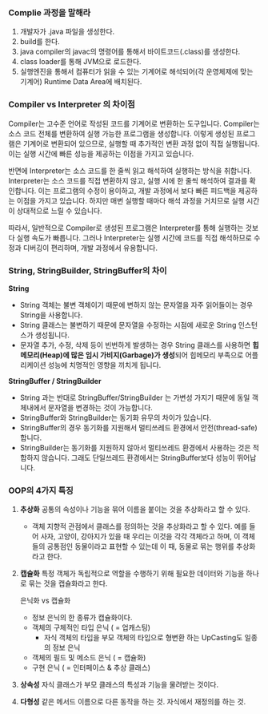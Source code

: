 ### Complie 과정을 말해라
1. 개발자가 .java 파일을 생성한다.
2. build를 한다.
3. java compiler의 javac의 명령어를 통해서 바이트코드(.class)를 생성한다.
4. class loader를 통해 JVM으로 로드한다.
5. 실행엔진을 통해서 컴퓨터가 읽을 수 있는 기계어로 해석되어(각 운영체제에 맞는 기계어) Runtime Data Area에 배치된다.


### Compiler vs Interpreter 의 차이점

Compiler는 고수준 언어로 작성된 코드를 기계어로 변환하는 도구입니다. Compiler는 소스 코드 전체를 변환하여 실행 가능한 프로그램을 생성합니다. 이렇게 생성된 프로그램은 기계어로 변환되어 있으므로, 실행할 때 추가적인 변환 과정 없이 직접 실행됩니다. 이는 실행 시간에 빠른 성능을 제공하는 이점을 가지고 있습니다.

반면에 Interpreter는 소스 코드를 한 줄씩 읽고 해석하여 실행하는 방식을 취합니다. Interpreter는 소스 코드를 직접 변환하지 않고, 실행 시에 한 줄씩 해석하여 결과를 확인합니다. 이는 프로그램의 수정이 용이하고, 개발 과정에서 보다 빠른 피드백을 제공하는 이점을 가지고 있습니다. 하지만 매번 실행할 때마다 해석 과정을 거치므로 실행 시간이 상대적으로 느릴 수 있습니다.

따라서, 일반적으로 Compiler로 생성된 프로그램은 Interpreter를 통해 실행하는 것보다 실행 속도가 빠릅니다. 그러나 Interpreter는 실행 시간에 코드를 직접 해석하므로 수정과 디버깅이 편리하며, 개발 과정에서 유용합니다.

### String, StringBuilder, StringBuffer의 차이
**String**
- String 객체는 불변 객체이기 때문에 변하지 않는 문자열을 자주 읽어들이는 경우 String을 사용합니다.
- String 클래스는 불변하기 때문에 문자열을 수정하는 시점에 새로운 String 인스턴스가 생성됩니다.
- 문자열 추가, 수정, 삭제 등이 빈번하게 발생하는 경우 String 클래스를 사용하면 **힙 메모리(Heap)에 많은 임시 가비지(Garbage)가 생성**되어 힙메모리 부족으로 어플리케이션 성능에 치명적인 영향을 끼치게 됩니다.

**StringBuffer / StringBuilder**
- String 과는 반대로 StringBuffer/StringBuilder 는 가변성 가지기 때문에 동일 객체내에서 문자열을 변경하는 것이 가능합니다.
- StringBuffer와 StringBuilder는 동기화 유무의 차이가 있습니다.
- StringBuffer의 경우 동기화를 지원해서 멀티쓰레드 환경에서 안전(thread-safe)합니다.
- StringBuilder는 동기화를 지원하지 않아서 멀티쓰레드 환경에서 사용하는 것은 적합하지 않습니다. 그래도 단일쓰레드 환경에서는 StringBuffer보다 성능이 뛰어납니다.


### OOP의 4가지 특징

1. **추상화**
	공통의 속성이나 기능을 묶어 이름을 붙이는 것을 추상화라고 할 수 있다.
	- 객체 지향적 관점에서 클래스를 정의하는 것을 추상화라고 할 수 있다. 예를 들어 사자, 고양이, 강아지가 있을 때 우리는 이것을 각각 객체라고 하며, 이 객체들의 공통점인 동물이라고 표현할 수 있는데 이 때, 동물로 묶는 행위를 추상화라고 한다.
2. **캡슐화**
	특정 객체가 독립적으로 역할을 수행하기 위해 필요한 데이터와 기능을 하나로 묶는 것을 캡슐화라고 한다.
	
	은닉화 vs 캡슐화
	- 정보 은닉의 한 종류가 캡슐화이다.
	- 객체의 구체적인 타입 은닉 ( = 업캐스팅)
		- 자식 객체의 타입을 부모 객체의 타입으로 형변환 하는 UpCasting도 일종의 정보 은닉
	- 객체의 필드 및 메소드 은닉 ( = 캡슐화)
	- 구현 은닉 ( = 인터페이스 & 추상 클래스)
1. **상속성**
	자식 클래스가 부모 클래스의 특성과 기능을 물려받는 것이다.
4. **다형성**
	같은 메서드 이름으로 다른 동작을 하는 것. 자식에서 재정의를 하는 것.